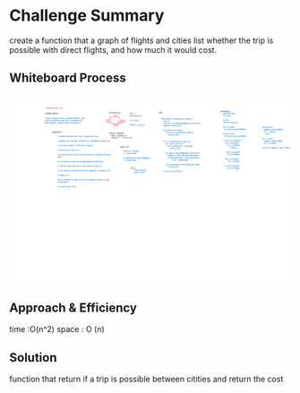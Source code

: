 # Challenge Summary
create a function that a graph of flights  and cities list whether the trip is possible with direct flights, and how much it would cost.

## Whiteboard Process

![graph-business-trip](./assets/challenge-37-graph-trip.png)

## Approach & Efficiency
time :O(n^2)
space : O (n)

## Solution
function that return if a trip is possible between citities and return the cost
